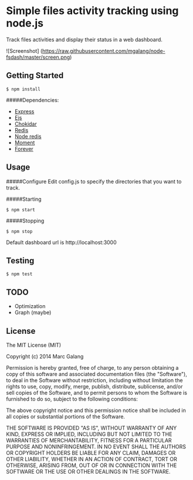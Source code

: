 # Simple files activity tracking using node.js

Track files activities and display their status in a web dashboard.

![Screenshot]
(https://raw.githubusercontent.com/mgalang/node-fsdash/master/screen.png)

## Getting Started
    $ npm install

#####Dependencies:

- [Express](http://expressjs.com/)
- [Ejs](https://github.com/visionmedia/ejs)
- [Chokidar](https://github.com/paulmillr/chokidar)
- [Redis](http://redis.io/)
- [Node redis](https://github.com/mranney/node_redis)
- [Moment](https://github.com/moment/moment/)
- [Forever](https://github.com/nodejitsu/forever)

## Usage

#####Configure
Edit config.js to specify the directories that you want to track.

#####Starting

    $ npm start


#####Stopping
    
    $ npm stop

Default dashboard url is http://localhost:3000

## Testing

    $ npm test

## TODO
- Optimization
- Graph (maybe)

## License

The MIT License (MIT)

Copyright (c) 2014 Marc Galang

Permission is hereby granted, free of charge, to any person obtaining a copy
of this software and associated documentation files (the "Software"), to deal
in the Software without restriction, including without limitation the rights
to use, copy, modify, merge, publish, distribute, sublicense, and/or sell
copies of the Software, and to permit persons to whom the Software is
furnished to do so, subject to the following conditions:

The above copyright notice and this permission notice shall be included in
all copies or substantial portions of the Software.

THE SOFTWARE IS PROVIDED "AS IS", WITHOUT WARRANTY OF ANY KIND, EXPRESS OR
IMPLIED, INCLUDING BUT NOT LIMITED TO THE WARRANTIES OF MERCHANTABILITY,
FITNESS FOR A PARTICULAR PURPOSE AND NONINFRINGEMENT. IN NO EVENT SHALL THE
AUTHORS OR COPYRIGHT HOLDERS BE LIABLE FOR ANY CLAIM, DAMAGES OR OTHER
LIABILITY, WHETHER IN AN ACTION OF CONTRACT, TORT OR OTHERWISE, ARISING FROM,
OUT OF OR IN CONNECTION WITH THE SOFTWARE OR THE USE OR OTHER DEALINGS IN
THE SOFTWARE.
